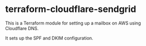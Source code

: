 # terraform-cloudflare-sendgrid

This is a Terraform module for setting up a mailbox on AWS using Cloudflare DNS.

It sets up the SPF and DKIM configuration.
